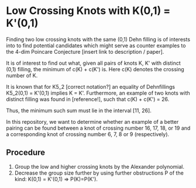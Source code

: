 # Low Crossing Knots with K(0,1) = K'(0,1)
Finding two low crossing knots with the same (0,1) Dehn filling is of interests into to find potential candidates
which might serve as counter examples to the 4-dim Poincare Conjecture [insert link to description / paper].

It is of interest to find out what, given all pairs of knots K, K' with distinct (0,1) filling, the minimum
of c(K) + c(K') is. Here c(K) denotes the crossing number of K.

It is known that for K5_2 [correct notation?] an equality of Dehnfillings K5_2(0,1) = K'(0,1) implies K = K'.
Furthermore, an example of two knots with distinct filling was found in [reference!], such that c(K) + c(K') = 26.

Thus, the minimum such sum must lie in the interval [11, 26].

In this repository, we want to determine whether an example of a better pairing can be found between a knot of 
crossing number 16, 17, 18, or 19 and a corresponding knot of crossing number 6, 7, 8 or 9 (respectively).

## Procedure
1. Group the low and higher crossing knots by the Alexander polynomial.
2. Decrease the group size further by using further obstructions P of the kind:  K(0,1) = K'(0,1) => P(K)=P(K').
